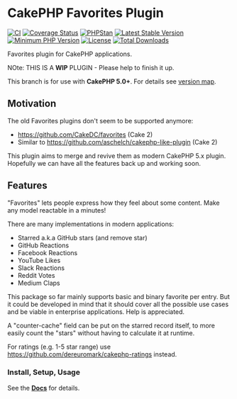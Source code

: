 #  CakePHP Favorites Plugin

[![CI](https://github.com/dereuromark/cakephp-favorites/actions/workflows/ci.yml/badge.svg?branch=master)](https://github.com/dereuromark/cakephp-favorites/actions?query=workflow%3ACI+branch%3Amaster)
[![Coverage Status](https://img.shields.io/codecov/c/github/dereuromark/cakephp-favorites/master.svg)](https://app.codecov.io/github/dereuromark/cakephp-favorites/tree/master)
[![PHPStan](https://img.shields.io/badge/PHPStan-level%208-brightgreen.svg?style=flat)](https://phpstan.org/)
[![Latest Stable Version](https://poser.pugx.org/dereuromark/cakephp-favorites/v/stable.svg)](https://packagist.org/packages/dereuromark/cakephp-favorites)
[![Minimum PHP Version](https://img.shields.io/badge/php-%3E%3D%208.1-8892BF.svg)](https://php.net/)
[![License](https://poser.pugx.org/dereuromark/cakephp-favorites/license.png)](https://packagist.org/packages/dereuromark/cakephp-favorites)
[![Total Downloads](https://poser.pugx.org/dereuromark/cakephp-favorites/d/total.svg)](https://packagist.org/packages/dereuromark/cakephp-favorites)

Favorites plugin for CakePHP applications.

NOte: THIS IS A **WIP** PLUGIN - Please help to finish it up.

This branch is for use with **CakePHP 5.0+**. For details see [version map](https://github.com/dereuromark/cakephp-favorites/wiki#cakephp-version-map).

## Motivation

The old Favorites plugins don't seem to be supported anymore:
- https://github.com/CakeDC/favorites (Cake 2)
- Similar to https://github.com/aschelch/cakephp-like-plugin (Cake 2)

This plugin aims to merge and revive them as modern CakePHP 5.x plugin.
Hopefully we can have all the features back up and working soon.

## Features

"Favorites" lets people express how they feel about some content.
Make any model reactable in a minutes!

There are many implementations in modern applications:

- Starred a.k.a GitHub stars (and remove star)
- GitHub Reactions
- Facebook Reactions
- YouTube Likes
- Slack Reactions
- Reddit Votes
- Medium Claps

This package so far mainly supports basic and binary favorite per entry.
But it could be developed in mind that it should cover all the possible use cases and
be viable in enterprise applications.
Help is appreciated.

A "counter-cache" field can be put on the starred record itself, to more easily count the
"stars" without having to calculate it at runtime.

For ratings (e.g. 1-5 star range) use https://github.com/dereuromark/cakephp-ratings instead.

### Install, Setup, Usage
See the **[Docs](docs/README.md)** for details.
